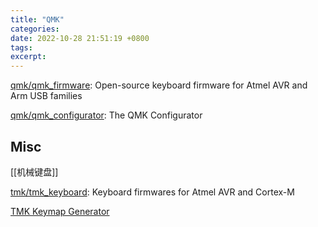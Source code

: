 ```yaml
---
title: "QMK"
categories: 
date: 2022-10-28 21:51:19 +0800
tags: 
excerpt: 
---
```



[qmk/qmk_firmware](https://github.com/qmk/qmk_firmware): Open-source keyboard firmware for Atmel AVR and Arm USB families

[qmk/qmk_configurator](https://github.com/qmk/qmk_configurator): The QMK Configurator




## Misc

[[机械键盘]]

[tmk/tmk_keyboard](https://github.com/tmk/tmk_keyboard): Keyboard firmwares for Atmel AVR and Cortex-M

[TMK Keymap Generator](https://tkg.io/)

